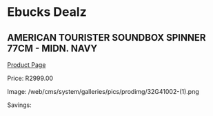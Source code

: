 
# Ebucks Dealz
## AMERICAN TOURISTER SOUNDBOX SPINNER 77CM - MIDN. NAVY
[Product Page](https://www.ebucks.com/web/shop/productSelected.do?prodId=1236204448&catId=365267763)

Price: R2999.00

Image: /web/cms/system/galleries/pics/prodimg/32G41002-(1).png

Savings: 


	